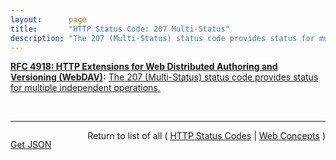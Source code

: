```yaml
---
layout:      page
title:       "HTTP Status Code: 207 Multi-Status"
description: "The 207 (Multi-Status) status code provides status for multiple independent operations."
---
```


**[RFC 4918: HTTP Extensions for Web Distributed Authoring and Versioning (WebDAV)](/specs/IETF/RFC/4918 "Web Distributed Authoring and Versioning (WebDAV) consists of a set of methods, headers, and content-types ancillary to HTTP/1.1 for the management of resource properties, creation and management of resource collections, URL namespace manipulation, and resource locking (collision avoidance)."):** [The 207 (Multi-Status) status code provides status for multiple independent operations.](http://tools.ietf.org/html/rfc4918#section-11.1 "Read documentation for HTTP Status Code &#34;207&#34;")

<br/>
<hr/>

<p style="float : left"><a href="207.json" title="Get JSON representing this particular Web Concept">Get JSON</a></p>
<p style="text-align: right">Return to list of all ( <a href="../http-status-codes">HTTP Status Codes</a> | <a href="../">Web Concepts</a> )</p>
